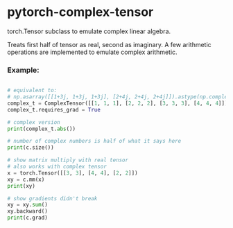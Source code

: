 # pytorch-complex-tensor
torch.Tensor subclass to emulate complex linear algebra.   

Treats first half of tensor as real, second as imaginary.  A few arithmetic operations are implemented to emulate complex arithmetic.   


### Example:   
```python   

# equivalent to:
# np.asarray([[1+3j, 1+3j, 1+3j], [2+4j, 2+4j, 2+4j]]).astype(np.complex64)
complex_t = ComplexTensor([[1, 1, 1], [2, 2, 2], [3, 3, 3], [4, 4, 4]])
complex_t.requires_grad = True

# complex version
print(complex_t.abs())

# number of complex numbers is half of what it says here
print(c.size())

# show matrix multiply with real tensor
# also works with complex tensor
x = torch.Tensor([[3, 3], [4, 4], [2, 2]])
xy = c.mm(x)
print(xy)

# show gradients didn't break
xy = xy.sum()
xy.backward()
print(c.grad)
```